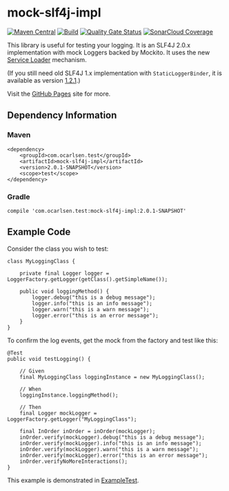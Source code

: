 # mock-slf4j-impl

[![Maven Central](https://img.shields.io/maven-central/v/com.ocarlsen.test/mock-slf4j-impl.svg?label=Maven%20Central)](https://central.sonatype.com/artifact/com.ocarlsen.test/mock-slf4j-impl)
[![Build](https://github.com/ocarlsen/mock-slf4j-impl/actions/workflows/build.yml/badge.svg)](https://github.com/ocarlsen/mock-slf4j-impl/actions/workflows/build.yml)
[![Quality Gate Status](https://sonarcloud.io/api/project_badges/measure?project=ocarlsen_mock-slf4j-impl&metric=alert_status)](https://sonarcloud.io/dashboard?id=ocarlsen_mock-slf4j-impl)
[![SonarCloud Coverage](https://sonarcloud.io/api/project_badges/measure?project=ocarlsen_mock-slf4j-impl&metric=coverage)](https://sonarcloud.io/dashboard?id=ocarlsen_mock-slf4j-impl)

This library is useful for testing your logging. 
It is an SLF4J 2.0.x implementation with mock Loggers backed by Mockito.
It uses the new [Service Loader](https://www.slf4j.org/faq.html#changesInVersion200) mechanism.

(If you still need old SLF4J 1.x implementation with `StaticLoggerBinder`,
it is available as version [1.2.1](https://repo.maven.apache.org/maven2/com/ocarlsen/test/mock-slf4j-impl/1.2.1/).)


Visit the [GitHub Pages](https://ocarlsen.github.io/mock-slf4j-impl/) site for more.

## Dependency Information

### Maven

    <dependency>
        <groupId>com.ocarlsen.test</groupId>
        <artifactId>mock-slf4j-impl</artifactId>
        <version>2.0.1-SNAPSHOT</version>
        <scope>test</scope>
    </dependency>

### Gradle

    compile 'com.ocarlsen.test:mock-slf4j-impl:2.0.1-SNAPSHOT'

## Example Code

Consider the class you wish to test:

    class MyLoggingClass {

        private final Logger logger = LoggerFactory.getLogger(getClass().getSimpleName());

        public void loggingMethod() {
            logger.debug("this is a debug message");
            logger.info("this is an info message");
            logger.warn("this is a warn message");
            logger.error("this is an error message");
        }
    }

To confirm the log events, get the mock from the factory and test like this:

    @Test
    public void testLogging() {

        // Given
        final MyLoggingClass loggingInstance = new MyLoggingClass();

        // When
        loggingInstance.loggingMethod();

        // Then
        final Logger mockLogger = LoggerFactory.getLogger("MyLoggingClass");

        final InOrder inOrder = inOrder(mockLogger);
        inOrder.verify(mockLogger).debug("this is a debug message");
        inOrder.verify(mockLogger).info("this is an info message");
        inOrder.verify(mockLogger).warn("this is a warn message");
        inOrder.verify(mockLogger).error("this is an error message");
        inOrder.verifyNoMoreInteractions();
    }

This example is demonstrated in
[ExampleTest](https://github.com/ocarlsen/mock-slf4j-impl/blob/develop/src/test/java/com/ocarlsen/test/ExampleTest.java).

